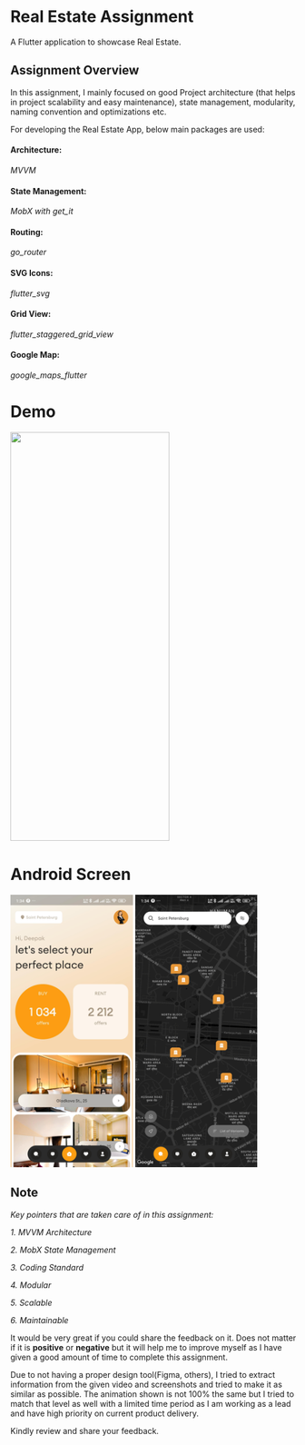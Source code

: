 # Real Estate Assignment
A Flutter application to showcase Real Estate.

## **Assignment Overview**
In this assignment, I mainly focused on good Project architecture (that helps in project scalability and easy maintenance), state management, modularity, naming convention and optimizations etc.

For developing the Real Estate App, below main packages are used:
#### **Architecture**:
*MVVM*

#### **State Management**:
*MobX with get_it*

#### **Routing**:
*go_router*

#### **SVG Icons**:
*flutter_svg*

#### **Grid View**:
*flutter_staggered_grid_view*

#### **Google Map**:
*google_maps_flutter*




# Demo
<img height="720px" width="280px" src="https://github.com/TheFlutterCommunity/real_estate/blob/master/demo/gif/RealEstate.gif?raw=true"> 

# Android Screen
<img height="480px" src="https://github.com/TheFlutterCommunity/real_estate/blob/master/demo/android/Screenshot-1.jpg?raw=true"> 
<img height="480px" src="https://github.com/TheFlutterCommunity/real_estate/blob/master/demo/android/Screenshot-2.jpg?raw=true"> 

## Note

*Key pointers that are taken care of in this assignment:*

*1. MVVM Architecture*

*2. MobX State Management*

*3. Coding Standard*

*4. Modular*

*5. Scalable*

*6. Maintainable*

It would be very great if you could share the feedback on it. Does not matter if it is **positive** or **negative** but it will help me to improve myself as I have given a good amount of time to complete this assignment.

Due to not having a proper design tool(Figma, others), I tried to extract information from the given video and screenshots and tried to make it as similar as possible. The animation shown is not 100% the same but I tried to match that level as well with a limited time period as I am working as a lead and have high priority on current product delivery.

Kindly review and share your feedback.
